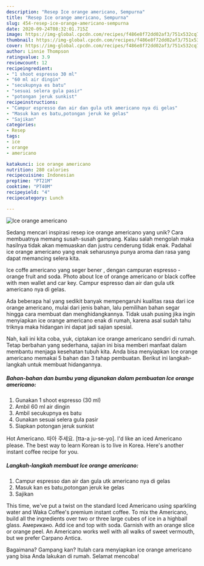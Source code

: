 ```yaml
---
description: "Resep Ice orange americano, Sempurna"
title: "Resep Ice orange americano, Sempurna"
slug: 454-resep-ice-orange-americano-sempurna
date: 2020-09-24T08:32:01.715Z
image: https://img-global.cpcdn.com/recipes/f486e8f72dd02af3/751x532cq70/ice-orange-americano-foto-resep-utama.jpg
thumbnail: https://img-global.cpcdn.com/recipes/f486e8f72dd02af3/751x532cq70/ice-orange-americano-foto-resep-utama.jpg
cover: https://img-global.cpcdn.com/recipes/f486e8f72dd02af3/751x532cq70/ice-orange-americano-foto-resep-utama.jpg
author: Linnie Thompson
ratingvalue: 3.9
reviewcount: 12
recipeingredient:
- "1 shoot espresso 30 ml"
- "60 ml air dingin"
- "secukupnya es batu"
- "sesuai selera gula pasir"
- "potongan jeruk sunkist"
recipeinstructions:
- "Campur espresso dan air dan gula utk americano nya di gelas"
- "Masuk kan es batu,potongan jeruk ke gelas"
- "Sajikan"
categories:
- Resep
tags:
- ice
- orange
- americano

katakunci: ice orange americano 
nutrition: 280 calories
recipecuisine: Indonesian
preptime: "PT21M"
cooktime: "PT40M"
recipeyield: "4"
recipecategory: Lunch

---
```



![Ice orange americano](https://img-global.cpcdn.com/recipes/f486e8f72dd02af3/751x532cq70/ice-orange-americano-foto-resep-utama.jpg)

Sedang mencari inspirasi resep ice orange americano yang unik? Cara membuatnya memang susah-susah gampang. Kalau salah mengolah maka hasilnya tidak akan memuaskan dan justru cenderung tidak enak. Padahal ice orange americano yang enak seharusnya punya aroma dan rasa yang dapat memancing selera kita.

Ice coffe americano yang seger bener , dengan campuran espresso - orange fruit and soda. Photo about Ice of orange americano or black coffee with men wallet and car key. Campur espresso dan air dan gula utk americano nya di gelas.

Ada beberapa hal yang sedikit banyak mempengaruhi kualitas rasa dari ice orange americano, mulai dari jenis bahan, lalu pemilihan bahan segar hingga cara membuat dan menghidangkannya. Tidak usah pusing jika ingin menyiapkan ice orange americano enak di rumah, karena asal sudah tahu triknya maka hidangan ini dapat jadi sajian spesial.


Nah, kali ini kita coba, yuk, ciptakan ice orange americano sendiri di rumah. Tetap berbahan yang sederhana, sajian ini bisa memberi manfaat dalam membantu menjaga kesehatan tubuh kita. Anda bisa menyiapkan Ice orange americano memakai 5 bahan dan 3 tahap pembuatan. Berikut ini langkah-langkah untuk membuat hidangannya.

<!--inarticleads1-->

##### Bahan-bahan dan bumbu yang digunakan dalam pembuatan Ice orange americano:

1. Gunakan 1 shoot espresso (30 ml)
1. Ambil 60 ml air dingin
1. Ambil secukupnya es batu
1. Gunakan sesuai selera gula pasir
1. Siapkan potongan jeruk sunkist


Hot Americano. 따아 주세요. [tta-a ju-se-yo]. I&#39;d like an iced Americano please. The best way to learn Korean is to live in Korea. Here&#39;s another instant coffee recipe for you. 

<!--inarticleads2-->

##### Langkah-langkah membuat Ice orange americano:

1. Campur espresso dan air dan gula utk americano nya di gelas
1. Masuk kan es batu,potongan jeruk ke gelas
1. Sajikan


This time, we&#39;ve put a twist on the standard Iced Americano using sparkling water and Waka Coffee&#39;s premium instant coffee. To mix the Americano, build all the ingredients over two or three large cubes of ice in a highball glass. Американо. Add ice and top with soda. Garnish with an orange slice or orange peel. An Americano works well with all walks of sweet vermouth, but we prefer Carpano Antica. 

Bagaimana? Gampang kan? Itulah cara menyiapkan ice orange americano yang bisa Anda lakukan di rumah. Selamat mencoba!
